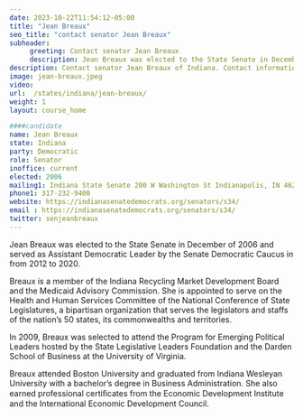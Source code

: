 ```yaml
---
date: 2023-10-22T11:54:12-05:00
title: "Jean Breaux"
seo_title: "contact senator Jean Breaux"
subheader:
     greeting: Contact senator Jean Breaux
     description: Jean Breaux was elected to the State Senate in December of 2006 and served as Assistant Democratic Leader by the Senate Democratic Caucus in from 2012 to 2020.
description: Contact senator Jean Breaux of Indiana. Contact information for Jean Breaux includes email address, phone number, and mailing address.
image: jean-breaux.jpeg
video:
url:  /states/indiana/jean-breaux/
weight: 1
layout: course_home

####candidate
name: Jean Breaux
state: Indiana
party: Democratic
role: Senator
inoffice: current
elected: 2006
mailing1: Indiana State Senate 200 W Washington St Indianapolis, IN 46204-2785
phone1: 317-232-9400
website: https://indianasenatedemocrats.org/senators/s34/
email : https://indianasenatedemocrats.org/senators/s34/
twitter: senjeanbreaux
---
```


Jean Breaux was elected to the State Senate in December of 2006 and served as Assistant Democratic Leader by the Senate Democratic Caucus in from 2012 to 2020.

Breaux is a member of the Indiana Recycling Market Development Board and the Medicaid Advisory Commission. She is appointed to serve on the Health and Human Services Committee of the National Conference of State Legislatures, a bipartisan organization that serves the legislators and staffs of the nation’s 50 states, its commonwealths and territories.

In 2009, Breaux was selected to attend the Program for Emerging Political Leaders hosted by the State Legislative Leaders Foundation and the Darden School of Business at the University of Virginia.

Breaux attended Boston University and graduated from Indiana Wesleyan University with a bachelor’s degree in Business Administration. She also earned professional certiﬁcates from the Economic Development Institute and the International Economic Development Council.
